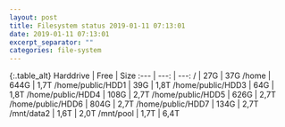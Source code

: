```yaml
---
layout: post
title: Filesystem status 2019-01-11 07:13:01
date: 2019-01-11 07:13:01
excerpt_separator: ""
categories: file-system
---
```

{:.table_alt}
Harddrive | Free | Size
:--- | ---: | ---:
/ | 27G | 37G
/home | 644G | 1,7T
/home/public/HDD1 | 39G | 1,8T
/home/public/HDD3 | 64G | 1,8T
/home/public/HDD4 | 108G | 2,7T
/home/public/HDD5 | 626G | 2,7T
/home/public/HDD6 | 804G | 2,7T
/home/public/HDD7 | 134G | 2,7T
/mnt/data2 | 1,6T | 2,0T
/mnt/pool | 1,7T | 6,4T

